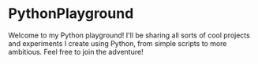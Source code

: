 # PythonPlayground
Welcome to my Python playground! I'll be sharing all sorts of cool projects and experiments I create using Python, from simple scripts to more ambitious. Feel free to join the adventure!
